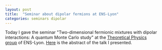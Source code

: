 ```yaml
---
layout: post
title:  "Seminar about dipolar fermions at ENS-Lyon"
categories: seminars dipolar
---
```


Today I gave the seminar "Two-dimensional fermionic mixtures with dipolar interactions: A quantum Monte Carlo study" at the [Theoretical Physics group][link-TP] of ENS-Lyon. <a href="/Aux/20180705_talk_lyon.html">Here</a> is the abstract of the talk I presented.

[link-TP]: http://www.ens-lyon.fr/PHYSIQUE/teams/physique-theorique
